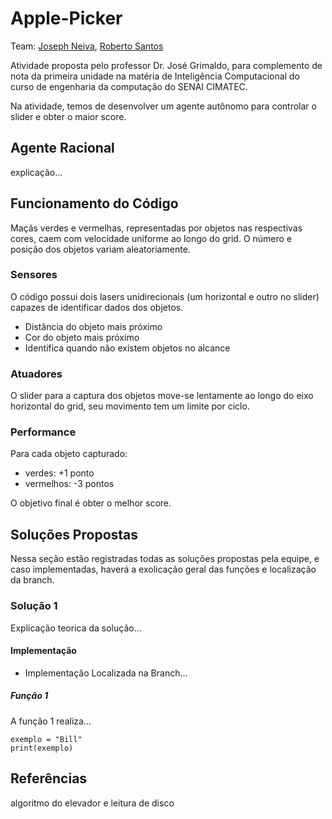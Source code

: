 # Apple-Picker

Team: [Joseph Neiva](https://github.com/Neiva04), [Roberto Santos](https://github.com/RobertoSSantos)

Atividade proposta pelo professor Dr. José Grimaldo, para complemento de nota da primeira unidade na matéria de Inteligência Computacional do curso de engenharia da computação do SENAI CIMATEC.

Na atividade, temos de desenvolver um agente autônomo para controlar o slider e obter o maior score.

## Agente Racional

explicação...

## Funcionamento do Código

Maçãs verdes e vermelhas, representadas por objetos nas respectivas cores, caem com velocidade uniforme ao longo do grid. O número e posição dos objetos variam aleatoriamente.

### Sensores

O código possui dois lasers unidirecionais (um horizontal e outro no slider) capazes de identificar dados dos objetos.

* Distância do objeto mais próximo
* Cor do objeto mais próximo
* Identifica quando não existem objetos no alcance

### Atuadores

O slider para a captura dos objetos move-se lentamente ao longo do eixo horizontal do grid, seu movimento tem um limite por ciclo.

### Performance

Para cada objeto capturado:

* verdes: +1 ponto
* vermelhos: -3 pontos

O objetivo final é obter o melhor score.

## Soluções Propostas

Nessa seção estão registradas todas as soluções propostas pela equipe, e caso implementadas, haverá a exolicação geral das funções e localização da branch.

### Solução 1

Explicação teorica da solução...

#### Implementação

* Implementação Localizada na Branch...

##### Função 1

A função 1 realiza...

```
exemplo = "Bill"
print(exemplo)
```

## Referências

algoritmo do elevador e leitura de disco